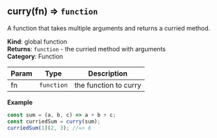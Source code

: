 ## curry(fn) ⇒ <code>function</code>

A function that takes multiple arguments and returns a curried method.

**Kind**: global function\
**Returns**: <code>function</code> - the curried method with arguments\
**Category**: Function

| Param | Type                  | Description           |
| ----- | --------------------- | --------------------- |
| fn    | <code>function</code> | the function to curry |

**Example**

```js
const sum = (a, b, c) => a + b + c;
const curriedSum = curry(sum);
curriedSum(1)(2, 3); //=> 6
```
